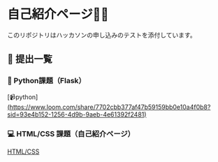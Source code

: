 # 自己紹介ページ🐶🍺
このリポジトリはハッカソンの申し込みのテストを添付しています。
## 📝 提出一覧

### 🐍 Python課題（Flask）
[📹️python][(https://www.loom.com/share/7702cbb377af47b59159bb0e10a4f0b8?sid=93e4b152-1256-4d9b-9aeb-4e61392f2481)](https://www.loom.com/share/82190228dea44f6bb7e1d213a30348a7?sid=70edeeca-6e54-43ec-a33e-8a84fbb719ca)

### 💻 HTML/CSS 課題（自己紹介ページ）
[HTML/CSS](https://github.com/yuhencm/HTML_Test_App/blob/main/index.html)


